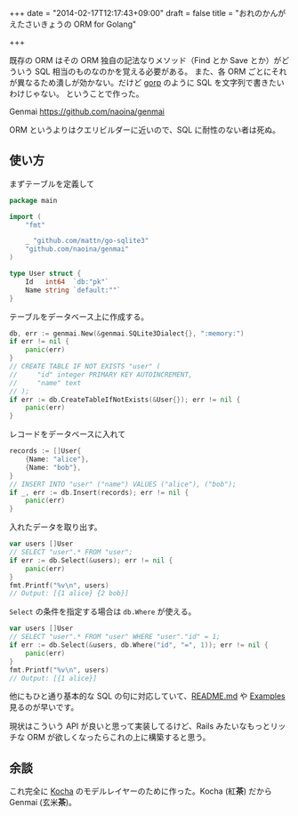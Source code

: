 +++
date = "2014-02-17T12:17:43+09:00"
draft = false
title = "おれのかんがえたさいきょうの ORM for Golang"

+++

既存の ORM はその ORM 独自の記法なりメソッド（Find とか Save とか）がどういう SQL 相当のものなのかを覚える必要がある。
また、各 ORM ごとにそれが異なるため潰しが効かない。だけど [gorp](https://github.com/coopernurse/gorp) のように SQL を文字列で書きたいわけじゃない。
ということで作った。

Genmai https://github.com/naoina/genmai

ORM というよりはクエリビルダーに近いので、SQL に耐性のない者は死ぬ。

## 使い方

まずテーブルを定義して

```go
package main

import (
    "fmt"

    _ "github.com/mattn/go-sqlite3"
    "github.com/naoina/genmai"
)

type User struct {
    Id   int64  `db:"pk"`
    Name string `default:""`
}
```

テーブルをデータベース上に作成する。

```go
db, err := genmai.New(&genmai.SQLite3Dialect{}, ":memory:")
if err != nil {
    panic(err)
}
// CREATE TABLE IF NOT EXISTS "user" (
//     "id" integer PRIMARY KEY AUTOINCREMENT,
//     "name" text
// );
if err := db.CreateTableIfNotExists(&User{}); err != nil {
    panic(err)
}
```

レコードをデータベースに入れて

```go
records := []User{
    {Name: "alice"},
    {Name: "bob"},
}
// INSERT INTO "user" ("name") VALUES ("alice"), ("bob");
if _, err := db.Insert(records); err != nil {
    panic(err)
}
```

入れたデータを取り出す。

```go
var users []User
// SELECT "user".* FROM "user";
if err := db.Select(&users); err != nil {
    panic(err)
}
fmt.Printf("%v\n", users)
// Output: [{1 alice} {2 bob}]
```

`Select` の条件を指定する場合は `db.Where` が使える。

```go
var users []User
// SELECT "user".* FROM "user" WHERE "user"."id" = 1;
if err := db.Select(&users, db.Where("id", "=", 1)); err != nil {
    panic(err)
}
fmt.Printf("%v\n", users)
// Output: [{1 alice}]
```

他にもひと通り基本的な SQL の句に対応していて、[README.md](https://github.com/naoina/genmai/blob/master/README.md) や [Examples](http://godoc.org/github.com/naoina/genmai#pkg-examples) 見るのが早いです。

現状はこういう API が良いと思って実装してるけど、Rails みたいなもっとリッチな ORM が欲しくなったらこれの上に構築すると思う。

## 余談

これ完全に [Kocha](https://github.com/naoina/kocha) のモデルレイヤーのために作った。Kocha (紅**茶**) だから Genmai (玄米**茶**)。
